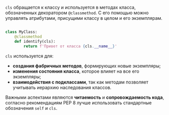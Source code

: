 
`cls` обращается к классу и используется в методах класса, обозначенных декоратором `@classmethod`. С его помощью можно управлять атрибутами, присущими классу в целом и его экземплярам.

```python

class MyClass:
    @classmethod
    def identify(cls):
        return f'Привет от класса {cls.__name__}'

```

`cls` используется для:

- **создания фабричных методов**, формирующих новые экземпляры;
- **изменения состояния класса**, которое влияет на все его экземпляры;
- **взаимодействия с подклассами**, так как методам позволяет учитывать иерархию наследования классов.

Важными аспектами являются **читаемость** и **сопровождаемость кода**, согласно рекомендациям PEP 8 лучше использовать стандартные обозначения `self` и `cls`.

